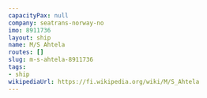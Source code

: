 ```yaml
---
capacityPax: null
company: seatrans-norway-no
imo: 8911736
layout: ship
name: M/S Ahtela
routes: []
slug: m-s-ahtela-8911736
tags:
- ship
wikipediaUrl: https://fi.wikipedia.org/wiki/M/S_Ahtela
---
```

